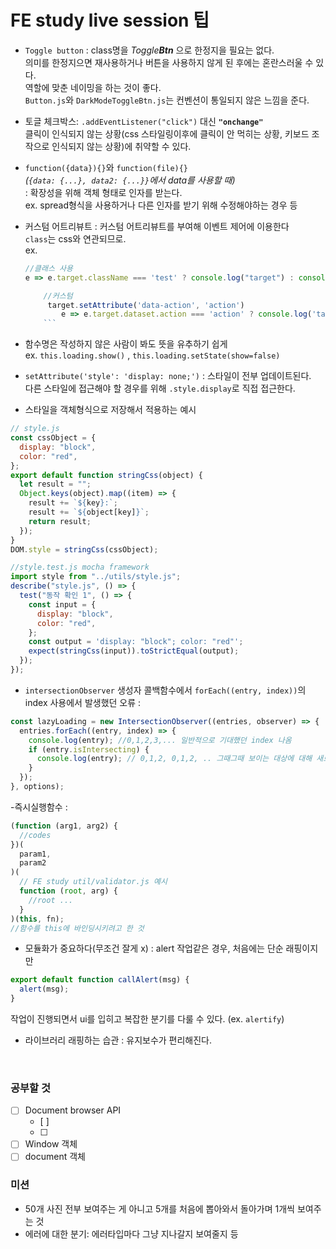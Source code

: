 # FE study live session 팁

- `Toggle button` : class명을 _Toggle**Btn**_ 으로 한정지을 필요는 없다. <br>
  의미를 한정지으면 재사용하거나 버튼을 사용하지 않게 된 후에는 혼란스러울 수 있다. <br>
  역할에 맞춘 네이밍을 하는 것이 좋다. <br>
  `Button.js`와 `DarkModeToggleBtn.js`는 컨벤션이 통일되지 않은 느낌을 준다.

- 토글 체크박스: `.addEventListener("click")` 대신 **`"onchange"`** <br>
  클릭이 인식되지 않는 상황(css 스타일링이후에 클릭이 안 먹히는 상황, 키보드 조작으로 인식되지 않는 상황)에 취약할 수 있다.

- `function({data}){}`와 `function(file){}` <br>
  _(`{data: {...}, data2: {...}}`에서 data를 사용할 때)_<br>
  : 확장성을 위해 객체 형태로 인자를 받는다. <br>
  ex. spread형식을 사용하거나 다른 인자를 받기 위해 수정해야하는 경우 등 <br>

- 커스텀 어트리뷰트 : 커스텀 어트리뷰트를 부여해 이벤트 제어에 이용한다 <br>
  `class`는 css와 연관되므로. <br>
  ex.
  ```javascript
  //클래스 사용
  e => e.target.className === 'test' ? console.log("target") : console.log("x")

      //커스텀
       target.setAttribute('data-action', 'action')
          e => e.target.dataset.action === 'action' ? console.log('target') : console.log('x')
      ```

- 함수명은 작성하지 않은 사람이 봐도 뜻을 유추하기 쉽게 <br>
  ex. `this.loading.show()` , `this.loading.setState(show=false)`

- `setAttribute('style': 'display: none;')` : 스타일이 전부 업데이트된다. <br>
  다른 스타일에 접근해야 할 경우를 위해 `.style.display`로 직접 접근한다.<br>

- 스타일을 객체형식으로 저장해서 적용하는 예시 <br>

```javascript
// style.js
const cssObject = {
  display: "block",
  color: "red",
};
export default function stringCss(object) {
  let result = "";
  Object.keys(object).map((item) => {
    result += `${key}:`;
    result += `${object[key]}`;
    return result;
  });
}
DOM.style = stringCss(cssObject);

//style.test.js mocha framework
import style from "../utils/style.js";
describe("style.js", () => {
  test("동작 확인 1", () => {
    const input = {
      display: "block",
      color: "red",
    };
    const output = 'display: "block"; color: "red"';
    expect(stringCss(input)).toStrictEqual(output);
  });
});
```

- `intersectionObserver` 생성자 콜백함수에서 `forEach((entry, index))`의 index 사용에서 발생했던 오류 : <br>

```javascript
const lazyLoading = new IntersectionObserver((entries, observer) => {
  entries.forEach((entry, index) => {
    console.log(entry); //0,1,2,3,... 일반적으로 기대했던 index 나옴
    if (entry.isIntersecting) {
      console.log(entry); // 0,1,2, 0,1,2, .. 그때그때 보이는 대상에 대해 새로 매겨진 인덱스 반환
    }
  });
}, options);
```

-즉시실행함수 : <br>

```javascript
(function (arg1, arg2) {
  //codes
})(
  param1,
  param2
)(
  // FE study util/validator.js 예시
  function (root, arg) {
    //root ...
  }
)(this, fn);
//함수를 this에 바인딩시키려고 한 것
```

- 모듈화가 중요하다(무조건 잘게 x) : alert 작업같은 경우, 처음에는 단순 래핑이지만

```javascript
export default function callAlert(msg) {
  alert(msg);
}
```

작업이 진행되면서 ui를 입히고 복잡한 분기를 다룰 수 있다. (ex. `alertify`)

- 라이브러리 래핑하는 습관 : 유지보수가 편리해진다.

<br>

### 공부할 것

- [ ] Document browser API
  - [ ]
  - [ ]
- [ ] Window 객체
- [ ] document 객체

### 미션

- 50개 사진 전부 보여주는 게 아니고 5개를 처음에 뽑아와서 돌아가며 1개씩 보여주는 것
- 에러에 대한 분기: 에러타입마다 그냥 지나갈지 보여줄지 등
